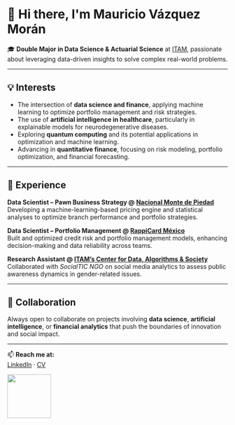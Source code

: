 # 👋 Hi there, I'm Mauricio Vázquez Morán

🎓 **Double Major in Data Science & Actuarial Science** at [ITAM](https://www.itam.mx), passionate about leveraging data-driven insights to solve complex real-world problems.

---

## 💡 Interests

- The intersection of **data science and finance**, applying machine learning to optimize portfolio management and risk strategies.  
- The use of **artificial intelligence in healthcare**, particularly in explainable models for neurodegenerative diseases.
- Exploring **quantum computing** and its potential applications in optimization and machine learning.  
- Advancing in **quantitative finance**, focusing on risk modeling, portfolio optimization, and financial forecasting.

---

## 💼 Experience

**Data Scientist – Pawn Business Strategy @ [Nacional Monte de Piedad](https://www.montepiedad.com.mx)**  
Developing a machine-learning-based pricing engine and statistical analyses to optimize branch performance and portfolio strategies.

**Data Scientist – Portfolio Management @ [RappiCard México](https://www.rappicard.mx)**  
Built and optimized credit risk and portfolio management models, enhancing decision-making and data reliability across teams.

**Research Assistant @ [ITAM’s Center for Data, Algorithms & Society](https://ccdatos.itam.mx//)**  
Collaborated with *SocialTIC NGO* on social media analytics to assess public awareness dynamics in gender-related issues.

---

## 🚀 Collaboration

Always open to collaborate on projects involving **data science**, **artificial intelligence**, or **financial analytics** that push the boundaries of innovation and social impact.

---

📫 **Reach me at:**  
[LinkedIn](https://www.linkedin.com/in/mauricio-vazquez-moran-060aa5266/) · [CV](https://drive.google.com/file/d/1KCJgtVGNL2Gbb6HMsCM-s8QAqfjWU5WP/view?usp=sharing)


<div id="header" align="left">
  <img src="https://media.giphy.com/media/M9gbBd9nbDrOTu1Mqx/giphy.gif" width="100"/>
</div>
